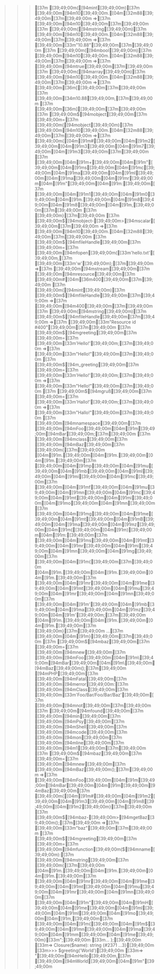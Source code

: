 >>>[37m [39;49;00m([94mint[39;49;00m)[37m [39;49;00m[94m10[39;49;00m.[04m[32m88[39;49;00m[37m[39;49;00m
=>[37m [39;49;00m[94m10[39;49;00m[37m[39;49;00m
>>>[37m [39;49;00m([94mstring[39;49;00m)[37m [39;49;00m[94m10[39;49;00m.[04m[32m88[39;49;00m[37m[39;49;00m
=>[37m [39;49;00m[33m"10.88"[39;49;00m[37m[39;49;00m
>>>[37m [39;49;00m([94mbool[39;49;00m)[37m [39;49;00m[94m10[39;49;00m.[04m[32m88[39;49;00m[37m[39;49;00m
=>[37m [39;49;00m[94mtrue[39;49;00m[37m[39;49;00m
>>>[37m [39;49;00m([94marray[39;49;00m)[37m [39;49;00m[94m10[39;49;00m.[04m[32m88[39;49;00m[37m[39;49;00m
=>[37m [39;49;00m[36m[[39;49;00m[37m[39;49;00m
[37m     [39;49;00m[34m10.88[39;49;00m,[37m[39;49;00m
[37m   [39;49;00m[36m][39;49;00m[37m[39;49;00m
>>>[37m [39;49;00m$[94mobject[39;49;00m[37m [39;49;00m=[37m [39;49;00m([94mobject[39;49;00m)[37m [39;49;00m[94m10[39;49;00m.[04m[32m88[39;49;00m[37m[39;49;00m
=>[37m [39;49;00m{[04m[91m#[39;49;00m[04m[91m2[39;49;00m[04m[91m3[39;49;00m[04m[91m7[39;49;00m[04m[91m3[39;49;00m[37m[39;49;00m
[37m     [39;49;00m[04m[91m+[39;49;00m[04m[91m"[39;49;00m[04m[91ms[39;49;00m[04m[91mc[39;49;00m[04m[91ma[39;49;00m[04m[91ml[39;49;00m[04m[91ma[39;49;00m[04m[91mr[39;49;00m[04m[91m"[39;49;00m[04m[91m:[39;49;00m[37m [39;49;00m[04m[91m1[39;49;00m[04m[91m0[39;49;00m[04m[91m.[39;49;00m[04m[91m8[39;49;00m[04m[91m8[39;49;00m[04m[91m,[39;49;00m[37m[39;49;00m
[37m   [39;49;00m}[37m[39;49;00m
>>>[37m [39;49;00m$[94mobject-[39;49;00m>[94mscalar[39;49;00m[37m[39;49;00m
=>[37m [39;49;00m[94m10[39;49;00m.[04m[32m88[39;49;00m[37m[39;49;00m
>>>[37m [39;49;00m$[94mfileHandle[39;49;00m[37m [39;49;00m=[37m [39;49;00m[94mfopen[39;49;00m([33m'hello.txt'[39;49;00m,[37m [39;49;00m[33m'w'[39;49;00m);[37m[39;49;00m
=>[37m [39;49;00m[94mstream[39;49;00m[37m [39;49;00m[94mresource[39;49;00m[37m [39;49;00m#[04m[36m400[39;49;00m[37m[39;49;00m
>>>[37m [39;49;00m([94mint[39;49;00m)[37m [39;49;00m$[94mfileHandle[39;49;00m[37m[39;49;00m
=>[37m [39;49;00m[94m400[39;49;00m[37m[39;49;00m
>>>[37m [39;49;00m([94mstring[39;49;00m)[37m [39;49;00m$[94mfileHandle[39;49;00m[37m[39;49;00m
=>[37m [39;49;00m[33m"Resource id #400"[39;49;00m[37m[39;49;00m
>>>[37m [39;49;00m$[94mgreeting[39;49;00m[37m [39;49;00m=[37m [39;49;00m[33m'Hello!'[39;49;00m;[37m[39;49;00m
=>[37m [39;49;00m[33m"Hello!"[39;49;00m[37m[39;49;00m
>>>[37m [39;49;00m$[94m_greeting[39;49;00m[37m [39;49;00m=[37m [39;49;00m[33m'Hello!'[39;49;00m;[37m[39;49;00m
=>[37m [39;49;00m[33m"Hello!"[39;49;00m[37m[39;49;00m
>>>[37m [39;49;00m$[94mgruß[39;49;00m[37m [39;49;00m=[37m [39;49;00m[33m'Hallo!'[39;49;00m;[37m[39;49;00m
=>[37m [39;49;00m[33m"Hallo!"[39;49;00m[37m[39;49;00m
>>>[37m [39;49;00m[94mnamespace[39;49;00m[37m [39;49;00m[94mFoo[39;49;00m[04m[91m\[39;49;00m[94mBar[39;49;00m;[37m[39;49;00m
>>>[37m [39;49;00m[94mclass[39;49;00m[37m [39;49;00m[94mBaz[39;49;00m[37m [39;49;00m{[37m[39;49;00m
[04m[91m.[39;49;00m[04m[91m.[39;49;00m[04m[91m.[39;49;00m[37m     [39;49;00m[04m[91mp[39;49;00m[04m[91mu[39;49;00m[04m[91mb[39;49;00m[04m[91ml[39;49;00m[04m[91mi[39;49;00m[04m[91mc[39;49;00m[37m [39;49;00m[04m[91mf[39;49;00m[04m[91mu[39;49;00m[04m[91mn[39;49;00m[04m[91mc[39;49;00m[04m[91mt[39;49;00m[04m[91mi[39;49;00m[04m[91mo[39;49;00m[04m[91mn[39;49;00m[37m [39;49;00m[04m[91mg[39;49;00m[04m[91me[39;49;00m[04m[91mt[39;49;00m[04m[91mB[39;49;00m[04m[91ma[39;49;00m[04m[91mz[39;49;00m[04m[91m([39;49;00m[04m[91m)[39;49;00m[04m[91m:[39;49;00m[37m [39;49;00m[04m[91ms[39;49;00m[04m[91mt[39;49;00m[04m[91mr[39;49;00m[04m[91mi[39;49;00m[04m[91mn[39;49;00m[04m[91mg[39;49;00m[37m [39;49;00m[04m[91m{[39;49;00m[37m[39;49;00m
[04m[91m.[39;49;00m[04m[91m.[39;49;00m[04m[91m.[39;49;00m[37m         [39;49;00m[04m[91mr[39;49;00m[04m[91me[39;49;00m[04m[91mt[39;49;00m[04m[91mu[39;49;00m[04m[91mr[39;49;00m[04m[91mn[39;49;00m[37m [39;49;00m[04m[91m'[39;49;00m[04m[91mb[39;49;00m[04m[91ma[39;49;00m[04m[91mz[39;49;00m[04m[91m'[39;49;00m;[37m[39;49;00m
[04m[91m.[39;49;00m[04m[91m.[39;49;00m[04m[91m.[39;49;00m[37m     [39;49;00m}[37m[39;49;00m
...[37m [39;49;00m[04m[91m}[39;49;00m[37m[39;49;00m
>>>[37m [39;49;00m$[94mbaz[39;49;00m[37m [39;49;00m=[37m [39;49;00m[94mnew[39;49;00m[37m [39;49;00m[94mFoo[39;49;00m[04m[91m\[39;49;00m[94mBar[39;49;00m[04m[91m\[39;49;00m[94mBaz[39;49;00m();[37m[39;49;00m
[94mPHP[39;49;00m[37m [39;49;00m[94mFatal[39;49;00m[37m [39;49;00m[94merror[39;49;00m:[37m  [39;49;00m[94mClass[39;49;00m[37m [39;49;00m[33m'Foo/Bar/Foo/Bar/Baz'[39;49;00m[37m [39;49;00m[94mnot[39;49;00m[37m[39;49;00m
[37m    [39;49;00m[94mfound[39;49;00m[37m [39;49;00m[94min[39;49;00m[37m [39;49;00m[94mPsy[39;49;00m[37m [39;49;00m[94mShell[39;49;00m[37m [39;49;00m[94mcode[39;49;00m[37m [39;49;00m[94mon[39;49;00m[37m [39;49;00m[94mline[39;49;00m[37m [39;49;00m[94m1[39;49;00m[37m[39;49;00m
>>>[37m [39;49;00m$[94mbaz[39;49;00m[37m [39;49;00m=[37m [39;49;00m[94mnew[39;49;00m[37m [39;49;00m[94mBaz[39;49;00m();[37m[39;49;00m
=>[37m [39;49;00m[94mFoo[39;49;00m[04m[91m\[39;49;00m[94mBar[39;49;00m[04m[91m\[39;49;00m[94mBaz[39;49;00m[37m [39;49;00m{[04m[91m#[39;49;00m[04m[91m2[39;49;00m[04m[91m3[39;49;00m[04m[91m8[39;49;00m[04m[91m2[39;49;00m}[37m[39;49;00m
>>>[37m [39;49;00m$[94mbaz-[39;49;00m>[94mgetBaz[39;49;00m();[37m[39;49;00m
=>[37m [39;49;00m[33m"baz"[39;49;00m[37m[39;49;00m
>>>[37m [39;49;00m$[94mgreeting[39;49;00m[37m [39;49;00m=[37m [39;49;00m[94mfunction[39;49;00m($[94mname[39;49;00m):[37m [39;49;00m[94mstring[39;49;00m[37m [39;49;00m{[37m[39;49;00m
[04m[91m.[39;49;00m[04m[91m.[39;49;00m[04m[91m.[39;49;00m[37m     [39;49;00m[04m[91mr[39;49;00m[04m[91me[39;49;00m[04m[91mt[39;49;00m[04m[91mu[39;49;00m[04m[91mr[39;49;00m[04m[91mn[39;49;00m[37m [39;49;00m[04m[91m"[39;49;00m[04m[91mH[39;49;00m[04m[91me[39;49;00m[04m[91ml[39;49;00m[04m[91ml[39;49;00m[04m[91mo[39;49;00m[04m[91m,[39;49;00m[37m [39;49;00m[04m[91m{[39;49;00m[04m[91m$[39;49;00m[04m[91mn[39;49;00m[04m[91ma[39;49;00m[04m[91mm[39;49;00m[04m[91me[39;49;00m}[33m";[39;49;00m
[33m... };[39;49;00m
[33m=> Closure($name): string {#2371 …3}[39;49;00m
[33m>>> $greeting('World')[39;49;00m
[33m=> "[39;49;00m[94mHello[39;49;00m,[37m [39;49;00m[94mWorld[39;49;00m[04m[91m"[39;49;00m
